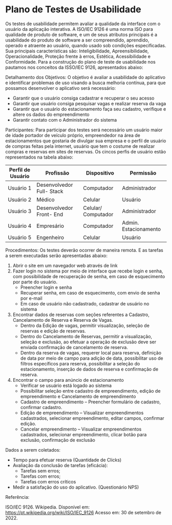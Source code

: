 # Plano de Testes de Usabilidade

  Os testes de usabilidade permitem avaliar a qualidade da interface com o usuário da aplicação interativa. A ISO/IEC 9126 é uma norma ISO para qualidade de produto de software, e um de seus atributos principais é a usabilidade do produto de software a ser compreendido, aprendido, operado e atraente ao usuário, quando usado sob condições especificadas. Sua principais características são: Inteligibilidade, Apreensibilidade, Operacionalidade, Proteção frente à erros, Estética, Acessibilidade e Conformidade. Para a construção do plano de teste de usabilidade nos pautamos nos conceitos da ISSO/IEC 9126, apresentados abaixo:
  
Detalhamento dos Objetivos:
	O objetivo é avaliar a usabilidade do aplicativo e identificar problemas de uso visando a busca melhoria contínua, para que possamos desenvolver o aplicativo será necessário:
  * Garantir que o usuário consiga cadastrar e recuperar o seu acesso
  * Garantir que usuário consiga pesquisar vagas e realizar reserva da vaga
  * Garantir que o usuário do estacionamento faça seu cadastro, verifique e altere os dados do empreendimento
  * Garantir contato com o Administrador do sistema 
  
Participantes:
	Para participar dos testes será necessário um usuário maior de idade portador de veículo próprio, empreendedor na área de estacionamentos que gostaria de divulgar sua empresa e o perfil de usuário de compras feitas pela internet, usuário que tem o costume de realizar compras e reservas em sites de reservas. Os cincos perfis de usuário estão representados na tabela abaixo:


|Perfil de Usuário | Profissão | Dispositivo | Permissão|
|------------------|-----------|-------------|----------|
|Usuário 1 | Desenvolvedor Full- Stack | Computador |	Administrador |
|Usuário 2 | Médico |	Celular |	Usuário |
|Usuário 3 | Desenvolvedor Front- End |	Celular/ Computador |	Administrador |
|Usuário 4 | Empresário |	Computador|	Admin. Estacionamento |
|Usuário 5 | Engenheiro |	Celular |	Usuário |


Procedimentos:
Os testes deverão ocorrer de maneira remota. E as tarefas a serem executadas serão apresentadas abaixo:

1.	Abrir o site em um navegador web através de link
2.	Fazer login no sistema por meio de interface que recebe login e senha, com possibilidade de recuperação de senha, em caso de esquecimento por parte do usuário.
	* Preencher login e senha
	* Recuperar senha, em caso de esquecimento, com envio de senha por e-mail
	* Em caso de usuário não cadastrado, cadastrar de usuário no sistema
3.	Encontrar dados de reservas com seções referentes a Cadastro, Cancelamento de Reserva e Reserva de Vagas.
	* Dentro da Edição de vagas, permitir visualização, seleção de reservas e edição de reservas. 
	* Dentro do Cancelamento de Reservas, permitir a visualização, seleção e exclusão, ao efetuar a operação de exclusão deve ser enviada confirmação de cancelamento de reserva.
	* Dentro da reserva de vagas, requerer local para reserva, definição de data por meio de campo para adição de data, possibilitar uso de filtros específicos para reserva, possibilitar a seleção do estacionamento, inserção de dados de reserva e confirmação de reserva.
4.	Encontrar o campo para anúncio de estacionamento
	* Verificar se usuário está logado ao sistema
	* Possibilitar seleção entre cadastro de empreendimento, edição de empreendimento e Cancelamento de empreendimento
	* Cadastro de empreendimento – Preencher formulário de cadastro, confirmar cadastro.
	* Edição de empreendimento – Visualizar empreendimentos cadastrados, selecionar empreendimento, editar campos, confirmar edição.
	* Cancelar empreendimento – Visualizar empreendimentos cadastrados, selecionar empreendimento, clicar botão para exclusão, confirmação de exclusão

Dados a serem coletados:
 * Tempo para efetuar reserva (Quantidade de Clicks)
 * Avaliação da conclusão de tarefas (eficácia):
   * Tarefas sem erros;
   * Tarefas com erros;
   * Tarefas com erros críticos
 * Medir a satisfação do uso do aplicativo. (Questionário NPS)

Referência:

ISO/IEC 9126. Wikipedia. Disponível em: https://pt.wikipedia.org/wiki/ISO/IEC_9126 Acesso em: 30 de setembro de 2022.
